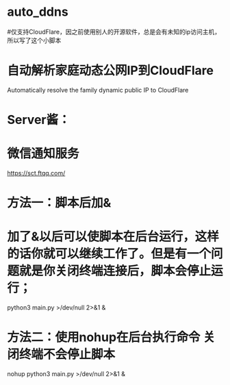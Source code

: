 # auto_ddns 
#仅支持CloudFlare，因之前使用别人的开源软件，总是会有未知的ip访问主机，所以写了这个小脚本

# 自动解析家庭动态公网IP到**CloudFlare**

Automatically resolve the family dynamic public IP to CloudFlare

# Server酱：
# 微信通知服务
https://sct.ftqq.com/

# 方法一：脚本后加&
# 加了&以后可以使脚本在后台运行，这样的话你就可以继续工作了。但是有一个问题就是你关闭终端连接后，脚本会停止运行；

python3  main.py >/dev/null 2>&1 &


# 方法二：使用nohup在后台执行命令 关闭终端不会停止脚本

nohup python3  main.py >/dev/null 2>&1 &
